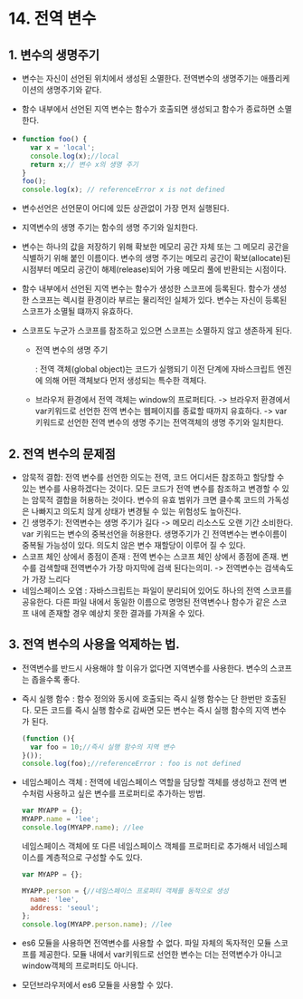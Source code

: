 # 14. 전역 변수

## 1. 변수의 생명주기

* 변수는 자신이 선언된 위치에서 생성된 소멸한다. 전역변수의 생명주기는 애플리케이션의 생명주기와 같다.

* 함수 내부에서 선언된 지역 변수는 함수가 호출되면 생성되고 함수가 종료하면 소멸한다.

* ```javascript
  function foo() {
    var x = 'local';
    console.log(x);//local
    return x;// 변수 x의 생명 주기 
  }
  foo();
  console.log(x); // referenceError x is not defined
  ```

* 변수선언은 선언문이 어디에 있든 상관없이 가장 먼저 실행된다.

* 지역변수의 생명 주기는 함수의 생명 주기와 일치한다.

* 변수는 하나의 값을 저장하기 위해 확보한 메모리 공간 자체 또는 그 메모리 공간을 식별하기 위해 붙인 이름이다. 변수의 생명 주기는 메모리 공간이 확보(allocate)된 시점부터 메모리 공간이 해제(release)되어 가용 메모리 풀에 반환되는 시점이다.

* 함수 내부에서 선언된 지역 변수는 함수가 생성한 스코프에 등록된다.  함수가 생성한 스코프는 렉시컬 환경이라 부르는 물리적인 실체가 있다. 변수는 자신이 등록된 스코프가 소멸될 떄까지 유효하다.

* 스코프도 누군가 스코프를 참조하고 있으면 스코프는 소멸하지 않고 생존하게 된다.

   * 전역 변수의 생명 주기

     : 전역 객체(global object)는 코드가 실행되기 이전 단계에 자바스크립트 엔진에 의해 어떤 객체보다 먼저 생성되는 특수한 객체다.

  * 브라우저 환경에서 전역 객체는 window의 프로퍼티다. -> 브라우저 환경에서 var키워드로 선언한 전역 변수는 웹페이지를 종료할 때까지 유효하다. -> var 키워드로 선언한 전역 변수의 생명 주기는 전역객체의 생명 주기와 일치한다.

## 2. 전역 변수의 문제점

* 암묵적 결합: 전역 변수를 선언한 의도는 전역, 코드 어디서든 참조하고 할당할 수 있는 변수를 사용하겠다는 것이다. 모든 코드가 전역 변수를 참조하고 변경할 수 있는 암묵적 결합을 허용하는 것이다. 변수의 유효 범위가 크면 클수록 코드의 가독성은 나빠지고 의도치 않게 상태가 변경될 수 있는 위험성도 높아진다.
* 긴 생명주기: 전역변수는 생명 주기가 길다 -> 메모리 리소스도 오랜 기간 소비한다. var 키워드는 변수의 중복선언을 허용한다. 생명주기가 긴 전역변수는 변수이름이 중복될 가능성이 있다. 의도치 않은 변수 재할당이 이루어 질 수 있다.
* 스코프 체인 상에서 종점이 존재 : 전역 변수는 스코프 체인 상에서 종점에 존재. 변수를 검색할때 전역변수가 가장 마지막에 검색 된다는의미. -> 전역변수는 검색속도가 가장 느리다
* 네임스페이스 오염 : 자바스크립트는 파일이 분리되어 있어도 하나의 전역 스코프를 공유한다. 다른 파일 내에서 동일한 이름으로 명명된 전역변수나 함수가 같은 스코프 내에 존재할 경우 예상치 못한 결과를 가져올 수 있다. 

## 3. 전역 변수의 사용을 억제하는 법.

* 전역변수를 반드시 사용해야 할 이유가 없다면 지역변수를 사용한다. 변수의 스코프는 좁을수록 좋다.

* 즉시 실행 함수 : 함수 정의와 동시에 호출되는 즉시 실행 함수는 단 한번만 호출된다. 모든 코드를 즉시 실행 함수로 감싸면 모든 변수는 즉시 실행 함수의 지역 변수가 된다.

  ```javascript
  (function (){
    var foo = 10;//즉시 실행 함수의 지역 변수
  }());
  console.log(foo);//referenceError : foo is not defined	
  ```

* 네임스페이스 객체 : 전역에 네임스페이스 역할을 담당할 객체를 생성하고 전역 변수처럼 사용하고 싶은 변수를 프로퍼티로 추가하는 방법.

  ```javascript
  var MYAPP = {};
  MYAPP.name = 'lee';
  console.log(MYAPP.name); //lee
  ```

  네임스페이스 객체에 또 다른 네임스페이스 객체를 프로퍼티로 추가해서 네임스페이스를 계층적으로 구성할 수도 있다.

  ```javascript
  var MYAPP = {};
  
  MYAPP.person = {//네임스페이스 프로퍼티 객체를 동적으로 생성
    name: 'lee',
    address: 'seoul';
  };
  console.log(MYAPP.person.name); //lee
  ```

* es6 모듈을 사용하면 전역변수를 사용할 수 없다. 파일 자체의 독자적인 모듈 스코프를 제공한다. 모듈 내에서 var키워드로 선언한 변수는 더는 전역변수가 아니고 window객체의 프로퍼티도 아니다.
* 모던브라우저에서 es6 모듈을 사용할 수 있다.